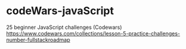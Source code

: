 # codeWars-javaScript

25 beginner JavaScript challenges (Codewars)
https://www.codewars.com/collections/lesson-5-practice-challenges-number-fullstackroadmap
